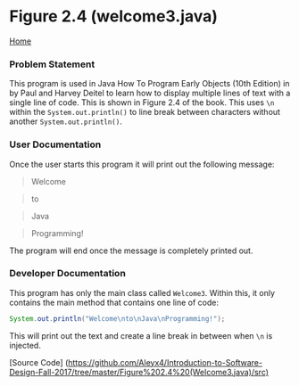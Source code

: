 # Figure 2.4 (welcome3.java)

[Home](https://github.com/Aleyx4/Introduction-to-Software-Design-Fall-2017 "Home")

### Problem Statement
This program is used in Java How To Program Early Objects (10th Edition) in by Paul and Harvey Deitel to learn how to display multiple lines of text with a single line of code. This is shown in Figure 2.4 of the book. This uses `\n` within the `System.out.println()` to line break between characters without another `System.out.println()`.

### User Documentation
Once the user starts this program it will print out the following message:
>Welcome

>to

>Java

>Programming!

The program will end once the message is completely printed out.

### Developer Documentation
This program has only the main class called `Welcome3`. Within this, it only contains the main method that contains one line of code:
```java
System.out.println("Welcome\nto\nJava\nProgramming!");
```
This will print out the text and create a line break in between when `\n` is injected. 

[Source Code] (https://github.com/Aleyx4/Introduction-to-Software-Design-Fall-2017/tree/master/Figure%202.4%20(Welcome3.java)/src)
